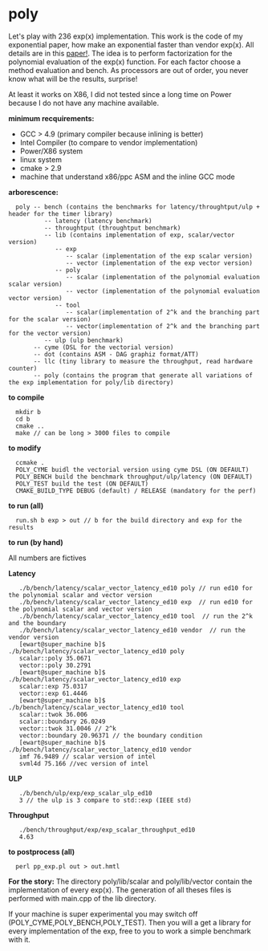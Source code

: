 # poly

Let's play with 236 exp(x) implementation. This work is the code of my exponential paper, how make an exponential faster than vendor exp(x).
All details are in this [paper!](https://dl.acm.org/doi/10.1145/3408893). The idea is to perform factorization for the polynomial evaluation
of the exp(x) function. For each factor choose a method evaluation and bench. As processors are out of order, you never know what will be  the 
results, surprise!

At least it works on X86, I did not tested since a long time on Power because I do not have any machine available.

**minimum recquirements:**
  - GCC > 4.9 (primary compiler because inlining is better)
  - Intel Compiler (to compare to vendor implementation)
  - Power/X86 system 
  - linux system
  - cmake > 2.9
  - machine that understand x86/ppc ASM and the inline GCC mode
  
**arborescence:**
```
  poly -- bench (contains the benchmarks for latency/throughtput/ulp + header for the timer library)
          -- latency (latency benchmark)
          -- throughtput (throughtput benchmark)
          -- lib (contains implementation of exp, scalar/vector version)
             -- exp
                -- scalar (implementation of the exp scalar version) 
                -- vector (implementation of the exp vector version)          
             -- poly
                -- scalar (implementation of the polynomial evaluation scalar version) 
                -- vector (implementation of the polynomial evaluation vector version)          
             -- tool
                -- scalar(implementation of 2^k and the branching part for the scalar version)
                -- vector(implementation of 2^k and the branching part for the vector version)            
          -- ulp (ulp benchmark)
       -- cyme (DSL for the vectorial version)
       -- dot (contains ASM - DAG graphiz format/ATT)
       -- llc (tiny library to measure the throughput, read hardware counter)  
       -- poly (contains the program that generate all variations of the exp implementation for poly/lib directory)
```       
**to compile**
```
  mkdir b
  cd b
  cmake ..
  make // can be long > 3000 files to compile
```
**to modify**
```
  ccmake .
  POLY_CYME buidl the vectorial version using cyme DSL (ON DEFAULT)
  POLY_BENCH build the benchmark throughput/ulp/latency (ON DEFAULT)
  POLY_TEST build the test (ON DEFAULT)
  CMAKE_BUILD_TYPE DEBUG (default) / RELEASE (mandatory for the perf)
```

**to run (all)**
```
  run.sh b exp > out // b for the build directory and exp for the results
```
**to run (by hand)**

All numbers are fictives

**Latency**
```
   ./b/bench/latency/scalar_vector_latency_ed10 poly // run ed10 for the polynomial scalar and vector version
   ./b/bench/latency/scalar_vector_latency_ed10 exp  // run ed10 for the polynomial scalar and vector version
   ./b/bench/latency/scalar_vector_latency_ed10 tool  // run the 2^k and the boundary
   ./b/bench/latency/scalar_vector_latency_ed10 vendor  // run the vendor version
   [ewart@super_machine b]$ ./b/bench/latency/scalar_vector_latency_ed10 poly
   scalar::poly 35.0671
   vector::poly 30.2791
   [ewart@super_machine b]$ ./b/bench/latency/scalar_vector_latency_ed10 exp
   scalar::exp 75.0317
   vector::exp 61.4446
   [ewart@super_machine b]$ ./b/bench/latency/scalar_vector_latency_ed10 tool
   scalar::twok 36.006
   scalar::boundary 26.0249
   vector::twok 31.0046 // 2^k
   vector::boundary 20.96371 // the boundary condition
   [ewart@super_machine b]$ ./b/bench/latency/scalar_vector_latency_ed10 vendor
   imf 76.9489 // scalar version of intel
   svml4d 75.166 //vec version of intel
```
**ULP**
```
   ./b/bench/ulp/exp/exp_scalar_ulp_ed10
   3 // the ulp is 3 compare to std::exp (IEEE std)
```
**Throughput**
```
   ./bench/throughput/exp/exp_scalar_throughput_ed10
   4.63
```
**to postprocess (all)**
```
  perl pp_exp.pl out > out.hmtl
```
**For the story:**
The directory poly/lib/scalar and poly/lib/vector contain the implementation of every exp(x). The generation of all theses files is performed with main.cpp of the lib directory.

If your machine is super experimental you may switch off (POLY_CYME,POLY_BENCH,POLY_TEST). Then you will a get a library for every implementation of the exp, free to you to work a simple benchmark with it.
